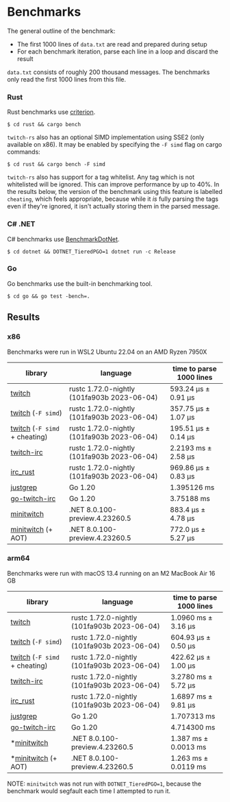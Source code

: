 # Benchmarks

The general outline of the benchmark:
- The first 1000 lines of `data.txt` are read and prepared during setup
- For each benchmark iteration, parse each line in a loop and discard the result

`data.txt` consists of roughly 200 thousand messages. The benchmarks only read the first 1000 lines from this file.

### Rust

Rust benchmarks use [criterion](https://github.com/bheisler/criterion.rs).

```
$ cd rust && cargo bench
```

`twitch-rs` also has an optional SIMD implementation using SSE2 (only available on x86). It may be enabled by specifying the `-F simd` flag on cargo commands:

```
$ cd rust && cargo bench -F simd
```

`twitch-rs` also has support for a tag whitelist. Any tag which is not whitelisted will be ignored.
This can improve performance by up to 40%. In the results below, the version of the benchmark using
this feature is labelled `cheating`, which feels appropriate, because while it *is* fully parsing the tags
even if they're ignored, it isn't actually storing them in the parsed message.

### C# .NET

C# benchmarks use [BenchmarkDotNet](https://github.com/dotnet/BenchmarkDotNet).

```
$ cd dotnet && DOTNET_TieredPGO=1 dotnet run -c Release
```

### Go

Go benchmarks use the built-in benchmarking tool.

```
$ cd go && go test -bench=.
```

## Results

### x86

Benchmarks were run in WSL2 Ubuntu 22.04 on an AMD Ryzen 7950X

| library                                                                                                               | language                                    | time to parse 1000 lines |
| --------------------------------------------------------------------------------------------------------------------- | ------------------------------------------- | ------------------------ |
| [twitch](https://github.com/jprochazk/twitch-rs/tree/3f04961e70a2a4838af535540bb5cbb7b4319e44)                        | rustc 1.72.0-nightly (101fa903b 2023-06-04) | 593.24 µs ± 0.91 µs      |
| [twitch](https://github.com/jprochazk/twitch-rs/tree/3f04961e70a2a4838af535540bb5cbb7b4319e44) (`-F simd`)            | rustc 1.72.0-nightly (101fa903b 2023-06-04) | 357.75 µs ± 1.07 µs      |
| [twitch](https://github.com/jprochazk/twitch-rs/tree/3f04961e70a2a4838af535540bb5cbb7b4319e44) (`-F simd` + cheating) | rustc 1.72.0-nightly (101fa903b 2023-06-04) | 195.51 µs ± 0.14 µs      |
| [twitch-irc](https://github.com/robotty/twitch-irc-rs/tree/v5.0.0)                                                    | rustc 1.72.0-nightly (101fa903b 2023-06-04) | 2.2193 ms ± 2.58 µs      |
| [irc_rust](https://github.com/MoBlaa/irc_rust/tree/4ae66fb3176b1d46cec6764f1a76aa6e9673d08b)                          | rustc 1.72.0-nightly (101fa903b 2023-06-04) | 969.86 µs ± 0.83 µs      |
| [justgrep](https://github.com/Mm2PL/justgrep/tree/v0.0.6)                                                             | Go 1.20                                     | 1.395126 ms              |
| [go-twitch-irc](https://github.com/jprochazk/go-twitch-irc/tree/v4.2.0)                                               | Go 1.20                                     | 3.75188 ms               |
| [minitwitch](https://github.com/jprochazk/minitwitch-bench/tree/a5d2c7b7f5717ff00e6a2f29fd1c0099ff02a59d)             | .NET 8.0.100-preview.4.23260.5              | 883.4 µs ± 4.78 µs       |
| [minitwitch](https://github.com/jprochazk/minitwitch-bench/tree/a5d2c7b7f5717ff00e6a2f29fd1c0099ff02a59d) (+ AOT)     | .NET 8.0.100-preview.4.23260.5              | 772.0 µs ± 5.27 µs       |

### arm64

Benchmarks were run with macOS 13.4 running on an M2 MacBook Air 16 GB

| library                                                                                                               | language                                    | time to parse 1000 lines |
| --------------------------------------------------------------------------------------------------------------------- | ------------------------------------------- | ------------------------ |
| [twitch](https://github.com/jprochazk/twitch-rs/tree/3f04961e70a2a4838af535540bb5cbb7b4319e44)                        | rustc 1.72.0-nightly (101fa903b 2023-06-04) | 1.0960 ms ± 3.16 µs      |
| [twitch](https://github.com/jprochazk/twitch-rs/tree/3f04961e70a2a4838af535540bb5cbb7b4319e44) (`-F simd`)            | rustc 1.72.0-nightly (101fa903b 2023-06-04) | 604.93 µs ± 0.50 µs      |
| [twitch](https://github.com/jprochazk/twitch-rs/tree/3f04961e70a2a4838af535540bb5cbb7b4319e44) (`-F simd` + cheating) | rustc 1.72.0-nightly (101fa903b 2023-06-04) | 422.62 µs ± 1.00 µs      |
| [twitch-irc](https://github.com/robotty/twitch-irc-rs/tree/v5.0.0)                                                    | rustc 1.72.0-nightly (101fa903b 2023-06-04) | 3.2780 ms ± 5.72 µs      |
| [irc_rust](https://github.com/MoBlaa/irc_rust/tree/4ae66fb3176b1d46cec6764f1a76aa6e9673d08b)                          | rustc 1.72.0-nightly (101fa903b 2023-06-04) | 1.6897 ms ± 9.81 µs      |
| [justgrep](https://github.com/Mm2PL/justgrep/tree/v0.0.6)                                                             | Go 1.20                                     | 1.707313 ms              |
| [go-twitch-irc](https://github.com/jprochazk/go-twitch-irc/tree/v4.2.0)                                               | Go 1.20                                     | 4.714300 ms              |
| *[minitwitch](https://github.com/jprochazk/minitwitch-bench/tree/a5d2c7b7f5717ff00e6a2f29fd1c0099ff02a59d)            | .NET 8.0.100-preview.4.23260.5              | 1.387 ms ± 0.0013 ms     |
| *[minitwitch](https://github.com/jprochazk/minitwitch-bench/tree/a5d2c7b7f5717ff00e6a2f29fd1c0099ff02a59d) (+ AOT)    | .NET 8.0.100-preview.4.23260.5              | 1.263 ms ± 0.0119 ms     |

NOTE: `minitwitch` was not run with `DOTNET_TieredPGO=1`, because the benchmark would segfault each time I attempted to run it.
